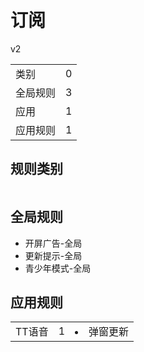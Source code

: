 # 订阅

v2

|||
| - |:-:|
|类别|0|
|全局规则|3|
|应用|1|
|应用规则|1|

## 规则类别

|||
| - |:-:|


## 全局规则

- 开屏广告-全局
- 更新提示-全局
- 青少年模式-全局

## 应用规则

||||
| - |:-:|-|
|TT语音|1|<li>弹窗更新|

